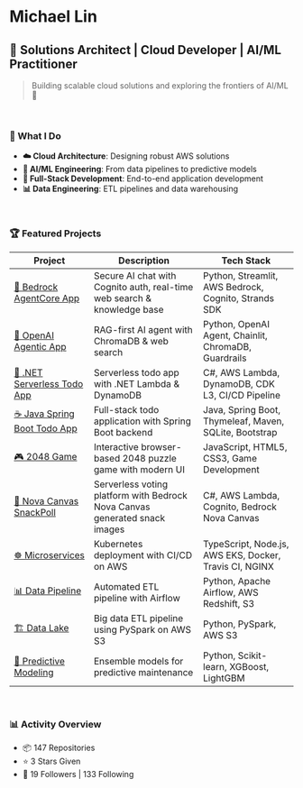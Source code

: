 # Michael Lin

## 🚀 Solutions Architect | Cloud Developer | AI/ML Practitioner

> Building scalable cloud solutions and exploring the frontiers of AI/ML 🌟

<br>

### 🎯 What I Do

- **☁️ Cloud Architecture**: Designing robust AWS solutions
- **🤖 AI/ML Engineering**: From data pipelines to predictive models  
- **🔧 Full-Stack Development**: End-to-end application development
- **📊 Data Engineering**: ETL pipelines and data warehousing

<br>

### 🏆 Featured Projects

| Project | Description | Tech Stack |
|---------|-------------|------------|
| [🤖 Bedrock AgentCore App](https://github.com/michlin0825/strands-agentcore-app-20250917) | Secure AI chat with Cognito auth, real-time web search & knowledge base | Python, Streamlit, AWS Bedrock, Cognito, Strands SDK |
| [🤖 OpenAI Agentic App](https://github.com/michlin0825/openai-agent-app-20250929) | RAG-first AI agent with ChromaDB & web search | Python, OpenAI Agent, Chainlit, ChromaDB, Guardrails |
| [🎯 .NET Serverless Todo App](https://github.com/michlin0825/TodoListApp_Lambda_Public) | Serverless todo app with .NET Lambda & DynamoDB | C#, AWS Lambda, DynamoDB, CDK L3, CI/CD Pipeline |
| [☕ Java Spring Boot Todo App](https://github.com/michlin0825/TodoListApp-Java-SpringBoot) | Full-stack todo application with Spring Boot backend | Java, Spring Boot, Thymeleaf, Maven, SQLite, Bootstrap |
| [🎮 2048 Game](https://github.com/michlin0825/2048-game-20250804) | Interactive browser-based 2048 puzzle game with modern UI | JavaScript, HTML5, CSS3, Game Development |
| [🍿 Nova Canvas SnackPoll](https://github.com/michlin0825/SnackVotingApp_Cognito_2025-07-27) | Serverless voting platform with Bedrock Nova Canvas generated snack images | C#, AWS Lambda, Cognito, Bedrock Nova Canvas |
| [☸️ Microservices](https://github.com/michlin0825/CDND-Udagram-Review) | Kubernetes deployment with CI/CD on AWS | TypeScript, Node.js, AWS EKS, Docker, Travis CI, NGINX |
| [📊 Data Pipeline](https://github.com/michlin0825/DEND-Project-5-Data-Pipeline) | Automated ETL pipeline with Airflow | Python, Apache Airflow, AWS Redshift, S3 |
| [🏗️ Data Lake](https://github.com/michlin0825/DEND-Project-4-Data-Lake) | Big data ETL pipeline using PySpark on AWS S3 | Python, PySpark, AWS S3 |
| [🤖 Predictive Modeling](https://github.com/michlin0825/MLND-Project-Capstone-Predicting-Device-Failures) | Ensemble models for predictive maintenance | Python, Scikit-learn, XGBoost, LightGBM |

<br>

### 📊 Activity Overview

- 📦 147 Repositories
- ⭐ 3 Stars Given  
- 👥 19 Followers | 133 Following
